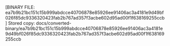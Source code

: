 [BINARY FILE: ea7b9b21bc151c15b999abdcce40706878e85926ee91406ac3a4181e9d49bf026f85dc9336320423fab2b767ad357f3acbe602d95ad00f1f638169255ccb]
Stored copy: docs/converted-binary/ea7b9b21bc151c15b999abdcce40706878e85926ee91406ac3a4181e9d49bf026f85dc9336320423fab2b767ad357f3acbe602d95ad00f1f638169255ccb
